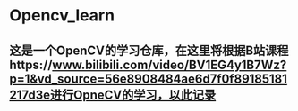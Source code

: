 # Opencv_learn

## 这是一个OpenCV的学习仓库，在这里将根据B站课程https://www.bilibili.com/video/BV1EG4y1B7Wz?p=1&vd_source=56e8908484ae6d7f0f89185181217d3e进行OpneCV的学习，以此记录
